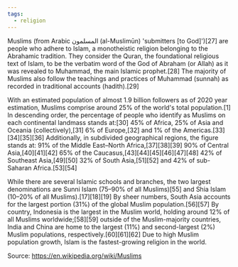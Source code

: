 ```yaml
---
tags:
  - religion
---
```

Muslims (from Arabic المسلمون (al-Muslimūn) 'submitters [to God]')[27] are people who adhere to Islam, a monotheistic religion belonging to the Abrahamic tradition. They consider the Quran, the foundational religious text of Islam, to be the verbatim word of the God of Abraham (or Allah) as it was revealed to Muhammad, the main Islamic prophet.[28] The majority of Muslims also follow the teachings and practices of Muhammad (sunnah) as recorded in traditional accounts (hadith).[29]

With an estimated population of almost 1.9 billion followers as of 2020 year estimation, Muslims comprise around 25% of the world's total population.[1] In descending order, the percentage of people who identify as Muslims on each continental landmass stands at:[30] 45% of Africa, 25% of Asia and Oceania (collectively),[31] 6% of Europe,[32] and 1% of the Americas.[33][34][35][36] Additionally, in subdivided geographical regions, the figure stands at: 91% of the Middle East–North Africa,[37][38][39] 90% of Central Asia,[40][41][42] 65% of the Caucasus,[43][44][45][46][47][48] 42% of Southeast Asia,[49][50] 32% of South Asia,[51][52] and 42% of sub-Saharan Africa.[53][54]

While there are several Islamic schools and branches, the two largest denominations are Sunni Islam (75–90% of all Muslims)[55] and Shia Islam (10–20% of all Muslims).[17][18][19] By sheer numbers, South Asia accounts for the largest portion (31%) of the global Muslim population.[56][57] By country, Indonesia is the largest in the Muslim world, holding around 12% of all Muslims worldwide;[58][59] outside of the Muslim-majority countries, India and China are home to the largest (11%) and second-largest (2%) Muslim populations, respectively.[60][61][62] Due to high Muslim population growth, Islam is the fastest-growing religion in the world.

Source: https://en.wikipedia.org/wiki/Muslims
